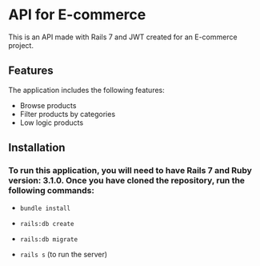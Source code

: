 # API for E-commerce

This is an API made with Rails 7 and JWT created for an E-commerce project.

## Features

The application includes the following features:

- Browse products
- Filter products by categories
- Low logic products

## Installation
### To run this application, you will need to have Rails 7 and Ruby version: 3.1.0. Once you have cloned the repository, run the following commands:

* `bundle install`

* `rails:db create`

* `rails:db migrate`

* `rails s` (to run the server)